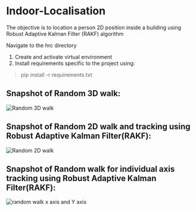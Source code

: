 # Indoor-Localisation

The objective is to location a person 2D position inside a building using Robust Adaptive Kalman Filter (RAKF) algorithm

Navigate to the hrc directory

1. Create and activate virtual environment
2. Install requirements specific to the project using:

> pip install -r requirements.txt


## Snapshot of Random 3D walk:

![Random 3D walk](https://user-images.githubusercontent.com/44448083/139702375-8458d420-7ca1-4210-802e-b873d04f8e4e.png)

## Snapshot of Random 2D walk and tracking using Robust Adaptive Kalman Filter(RAKF):

![Random 2D walk](https://user-images.githubusercontent.com/44448083/139702221-4c9ee841-5cfd-4f85-a675-2f17fd4097ba.png)

## Snapshot of Random walk for individual axis tracking using Robust Adaptive Kalman Filter(RAKF):

![random walk x axis and Y axis](https://user-images.githubusercontent.com/44448083/139702438-18cf8df6-06e7-46ba-bba1-c7da84e03595.png)


